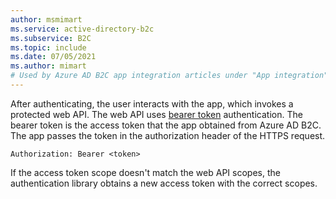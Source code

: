 ```yaml
---
author: msmimart
ms.service: active-directory-b2c
ms.subservice: B2C
ms.topic: include
ms.date: 07/05/2021
ms.author: mimart
# Used by Azure AD B2C app integration articles under "App integration".
---
```

After authenticating, the user interacts with the app, which invokes a protected web API. The web API uses [bearer token](https://datatracker.ietf.org/doc/html/rfc6750) authentication. The bearer token is the access token that the app obtained from Azure AD B2C. The app passes the token in the authorization header of the HTTPS request. 
    
```http
Authorization: Bearer <token>
```

If the access token scope doesn't match the web API scopes, the authentication library obtains a new access token with the correct scopes.
